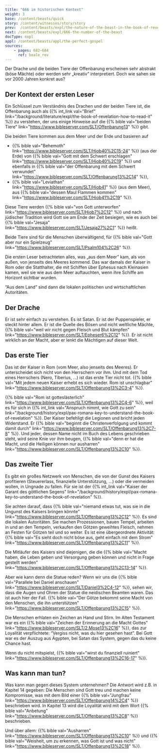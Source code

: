 ```yaml
---
title: "666 im historischen Kontext"
weight: 3
base: /content/beasts/quick
story: /content/witnesses/story/story
prev:  /content/beasts/expl/the-nature-of-the-beast-in-the-book-of-revelation
next: /content/beasts/expl/666-the-number-of-the-beast
docType: expl
appl: /content/beasts/appl/the-perfect-gospel
sources: 
    - pages: 682–684
      ref: beale_rev
---
```


Der Drache und die beiden Tiere der Offenbarung erscheinen sehr abstrakt (böse Mächte) oder werden sehr „kreativ” interpretiert. Doch wie sahen sie vor 2000 Jahren konkret aus?

## Der Kontext der ersten Leser

<a name="a261"></a>
Ein Schlüssel zum Verständnis des Drachen und der beiden Tiere ist, die Offenbarung auch als {{% int_link val="Brief" link="/background/literature/expl/the-book-of-revelation-how-to-read-it" %}} zu verstehen, der uns einige Hinweise auf die {{% bible val="beiden Tiere" link="https://www.bibleserver.com/SLT/Offenbarung13" %}} gibt.

Die beiden Tiere kommen aus dem Meer und der Erde und basieren auf

- {{% bible val="Behemoth" link="https://www.bibleserver.com/SLT/Hiob40%2C15-24" %}} (aus der Erde) von {{% bible val="Gott mit dem Schwert erschlagen" link="https://www.bibleserver.com/SLT/Hiob40%2C19" %}} und ebenfalls in {{% bible val="der Offenbarung mit dem Schwert verwundet" link="https://www.bibleserver.com/SLT/Offenbarung13%2C14" %}},
- {{% bible val="Leviathan" link="https://www.bibleserver.com/SLT/Hiob41" %}} (aus dem Meer), aus {{% bible val="dessen Maul Flammen kommen" link="https://www.bibleserver.com/SLT/Hiob41%2C19" %}}.

Diese Tiere werden {{% bible val="von Gott unterworfen" link="https://www.bibleserver.com/SLT/Hiob7%2C12" %}} und nach jüdischer Tradition wird Gott sie am Ende der Zeit besiegen, wie es auch bei {{% bible val="Jesaja" link="https://www.bibleserver.com/SLT/Jesaja27%2C1" %}} heißt.

Beide Tiere sind für die Menschen überwältigend, für {{% bible val="Gott aber nur ein Spielzeug" link="https://www.bibleserver.com/SLT/Psalm104%2C26" %}}.

Die ersten Leser betrachteten alles, was „aus dem Meer” kam, als von außen, von jenseits des Meeres kommend. Das war damals der Kaiser in Rom oder die Statthalter, die mit Schiffen über Ephesus nach Kleinasien kamen, weil sie wie aus dem Meer auftauchten, wenn ihre Schiffe am Horizont sichtbar wurden.

“Aus dem Land” sind dann die lokalen politischen und wirtschaftlichen Autoritäten.

## Der Drache

<a name="0a83"></a>
Er ist sehr einfach zu verstehen. Es ist Satan. Er ist der Puppenspieler, er steckt hinter allem. Er ist die Quelle des Bösen und nicht weltliche Mächte, {{% bible val="weil wir nicht gegen Fleisch und Blut kämpfen" link="https://www.bibleserver.com/SLT/Epheser6%2C12" %}}. Er ist nicht wirklich an der Macht, aber er lenkt die Mächtigen auf dieser Welt.

## Das erste Tier

<a name="e132"></a>
Das ist der Kaiser in Rom (vom Meer, also jenseits des Meeres). Er unterscheidet sich nicht von den Herrschern vor ihm. Und mit dem Tod eines Herrschers (Nero, Tiberius, …) ist das erste Tier nicht tot. {{% bible val="Mit jedem neuen Kaiser erhebt es sich wieder. Rom ist unschlagbar" link="https://www.bibleserver.com/SLT/Offenbarung13%2C3-4" %}}.

{{% bible val="Rom ist gotteslästerlich" link="https://www.bibleserver.com/SLT/Offenbarung13%2C4-6" %}}, weil es für sich in {{% int_link val="Anspruch nimmt, wie Gott zu sein" link="/background/history/expl/pax-romana-key-to-understand-the-book-of-revelation" %}}. Der Kaiser befehligt die Legionen und bricht jeden Widerstand. Er {{% bible val="beginnt die Christenverfolgung und kommt damit durch" link="https://www.bibleserver.com/SLT/Offenbarung13%2C7-8" %}}. Und jeder, dessen Name nicht im Buch des Lebens geschrieben steht, wird seine Knie vor ihm beugen, {{% bible val="denn er hat die Macht, und die Heiligen können nur ausharren" link="https://www.bibleserver.com/SLT/Offenbarung13%2C10" %}}.

## Das zweite Tier

<a name="3622"></a>
Es gibt ein großes Netzwerk von Menschen, die von der Gunst des Kaisers profitieren (Steuererlass, finanzielle Unterstützung, …) oder die vermeiden wollen, in Ungnade zu fallen. Für sie ist der {{% int_link val="Kaiser der Garant des göttlichen Segens" link="/background/history/expl/pax-romana-key-to-understand-the-book-of-revelation" %}}.

Sie achten darauf, dass {{% bible val="niemand etwas tut, was sie in die Ungunst des Kaisers bringen könnte" link="https://www.bibleserver.com/SLT/Offenbarung13%2C12" %}}. Es sind die lokalen Autoritäten. Sie machen Prozessionen, bauen Tempel, arbeiten in und an den Tempeln, verkaufen den Götzen geweihtes Fleisch, nehmen an Festen für Götzen teil und so weiter. Es ist eine übergeordnete Aktivität: {{% bible val="Es sieht doch nicht böse aus, geht einfach mit dem Strom" link="https://www.bibleserver.com/SLT/Offenbarung13%2C11" %}}.

Die Mitläufer des Kaisers sind diejenigen, die die {{% bible val="Macht haben, die Leben geben und Versorgung geben können und nicht in Frage gestellt werden" link="https://www.bibleserver.com/SLT/Offenbarung13%2C13-14" %}}.

Aber wie kann denn die Statue reden? Wenn wir uns die {{% bible val="Parallele bei Daniel anschauen" link="https://www.bibleserver.com/SLT/Daniel3%2C4-12" %}}, sehen wir, dass die Augen und Ohren der Statue die neidischen Beamten waren. Das ist auch hier der Fall. {{% bible val="Der Götze bekommt seine Macht von den Menschen, die ihn unterstützen" link="https://www.bibleserver.com/SLT/Offenbarung13%2C15" %}}.

Die Menschen erhlaten ein Zeichen an Hand und Stirn. Im Alten Testament war es ein {{% bible val="Zeichen der Erinnerung an die Macht Gottes" link="https://www.bibleserver.com/SLT/2.Mose13%2C16" %}}, das zur Loyalität verpflichtete: “Vergiss nicht, was du hier gesehen hast”. Bei Gott war es der Auszug aus Ägypten, bei Satan das System, gegen das du keine Chance hast.

Wenn du nicht mitspielst, {{% bible val="wirst du finanziell ruiniert" link="https://www.bibleserver.com/SLT/Offenbarung13%2C16-17" %}}.

## Was kann man tun?

<a name="6293"></a>
Was kann man gegen dieses System unternehmen? Die Antwort wird z.B. in Kapitel 14 gegeben: Die Menschen sind Gott treu und machen keine Kompromisse, was mit dem Bild einer {{% bible val="Jungfrau" link="https://www.bibleserver.com/SLT/Offenbarung14%2C4" %}} beschrieben wird. In Kapitel 13 wird die Loyalität wird mit dem Wort {{% bible val="Anbetung" link="https://www.bibleserver.com/SLT/Offenbarung13%2C8" %}} beschrieben.

Und über allem: {{% bible val="Ausharren" link="https://www.bibleserver.com/SLT/Offenbarung13%2C10" %}} und {{% bible val="Weisheit, um zu erkennen, was Gott ist und was nicht" link="https://www.bibleserver.com/SLT/Offenbarung13%2C18" %}}.
